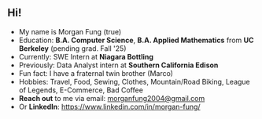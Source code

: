 ## Hi!


- My name is Morgan Fung (true)
- Education:    **B.A. Computer Science**, **B.A. Applied Mathematics** from **UC Berkeley** (pending grad. Fall '25)
- Currently:    SWE Intern at **Niagara Bottling**
- Previously:   Data Analyst intern at **Southern California Edison**
- Fun fact:     I have a fraternal twin brother (Marco)
- Hobbies:      Travel, Food, Sewing, Clothes, Mountain/Road Biking, League of Legends, E-Commerce, Bad Coffee
- **Reach out** to me via email: morganfung2004@gmail.com
- Or **LinkedIn**: https://www.linkedin.com/in/morgan-fung/

